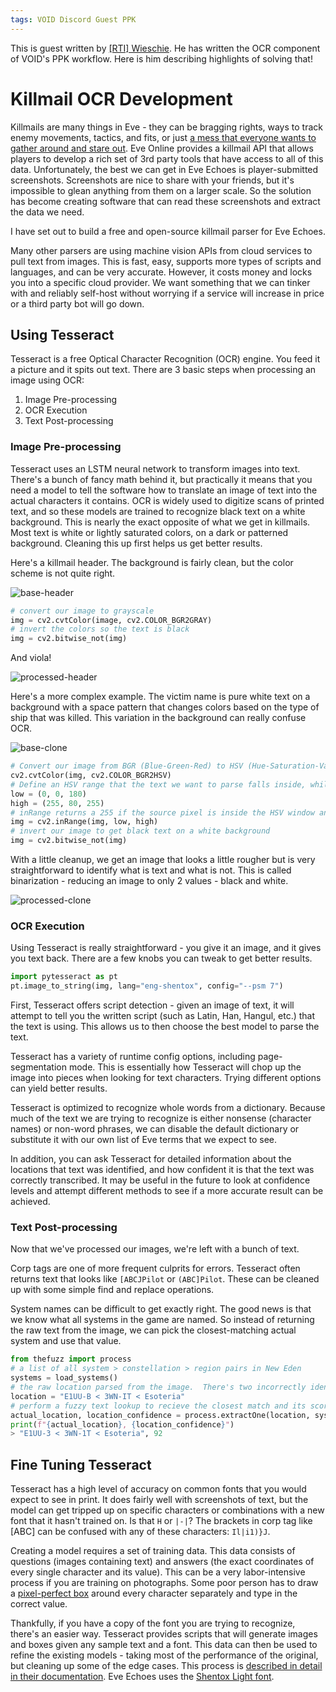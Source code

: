```yaml
---
tags: VOID Discord Guest PPK
---
```


This is guest written by <a href="https://discord.com/users/81774426697248768">[RTI] Wieschie</a>. He has written the OCR component of VOID's PPK workflow.
Here is him describing highlights of solving that!

# Killmail OCR Development

Killmails are many things in Eve - they can be bragging rights, ways to track enemy movements, tactics, and fits, or just [a mess that everyone wants to gather around and stare out](https://zkillboard.com/kill/104468891/). Eve Online provides a killmail API that allows players to develop a rich set of 3rd party tools that have access to all of this data. Unfortunately, the best we can get in Eve Echoes is player-submitted screenshots. Screenshots are nice to share with your friends, but it's impossible to glean anything from them on a larger scale. So the solution has become creating software that can read these screenshots and extract the data we need.

I have set out to build a free and open-source killmail parser for Eve Echoes.

Many other parsers are using machine vision APIs from cloud services to pull text from images. This is fast, easy, supports more types of scripts and languages, and can be very accurate. However, it costs money and locks you into a specific cloud provider. We want something that we can tinker with and reliably self-host without worrying if a service will increase in price or a third party bot will go down.

## Using Tesseract

Tesseract is a free Optical Character Recognition (OCR) engine. You feed it a picture and it spits out text. There are 3 basic steps when processing an image using OCR:

1. Image Pre-processing
2. OCR Execution
3. Text Post-processing

### Image Pre-processing

Tesseract uses an LSTM neural network to transform images into text. There's a bunch of fancy math behind it, but practically it means that you need a model to tell the software how to translate an image of text into the actual characters it contains. OCR is widely used to digitize scans of printed text, and so these models are trained to recognize black text on a white background. This is nearly the exact opposite of what we get in killmails. Most text is white or lightly saturated colors, on a dark or patterned background. Cleaning this up first helps us get better results.

Here's a killmail header. The background is fairly clean, but the color scheme is not quite right.

![base-header](https://i.imgur.com/mbzAuMi.png)

```python
# convert our image to grayscale
img = cv2.cvtColor(image, cv2.COLOR_BGR2GRAY)
# invert the colors so the text is black
img = cv2.bitwise_not(img)
```

And viola!

![processed-header](https://i.imgur.com/MJWg3Ao.png)

Here's a more complex example. The victim name is pure white text on a background with a space pattern that changes colors based on the type of ship that was killed. This variation in the background can really confuse OCR.

![base-clone](https://cdn.discordapp.com/attachments/1028446254864277514/1039974147108904960/image.png)

```python
# Convert our image from BGR (Blue-Green-Red) to HSV (Hue-Saturation-Value) to make this kind of filtering easier.
cv2.cvtColor(img, cv2.COLOR_BGR2HSV)
# Define an HSV range that the text we want to parse falls inside, while the background falls outside
low = (0, 0, 180)
high = (255, 80, 255)
# inRange returns a 255 if the source pixel is inside the HSV window and 0 when outside.  This will result in white text and a black background
img = cv2.inRange(img, low, high)
# invert our image to get black text on a white background
img = cv2.bitwise_not(img)
```

With a little cleanup, we get an image that looks a little rougher but is very straightforward to identify what is text and what is not. This is called binarization - reducing an image to only 2 values - black and white.

![processed-clone](https://cdn.discordapp.com/attachments/1028446254864277514/1039974146744008815/image.png)

### OCR Execution

Using Tesseract is really straightforward - you give it an image, and it gives you text back. There are a few knobs you can tweak to get better results.

```python
import pytesseract as pt
pt.image_to_string(img, lang="eng-shentox", config="--psm 7")
```

First, Tesseract offers script detection - given an image of text, it will attempt to tell you the written script (such as Latin, Han, Hangul, etc.) that the text is using. This allows us to then choose the best model to parse the text.

Tesseract has a variety of runtime config options, including page-segmentation mode. This is essentially how Tesseract will chop up the image into pieces when looking for text characters. Trying different options can yield better results.

Tesseract is optimized to recognize whole words from a dictionary. Because much of the text we are trying to recognize is either nonsense (character names) or non-word phrases, we can disable the default dictionary or substitute it with our own list of Eve terms that we expect to see.

In addition, you can ask Tesseract for detailed information about the locations that text was identified, and how confident it is that the text was correctly transcribed. It may be useful in the future to look at confidence levels and attempt different methods to see if a more accurate result can be achieved.

### Text Post-processing

Now that we've processed our images, we're left with a bunch of text.

Corp tags are one of more frequent culprits for errors. Tesseract often returns text that looks like `[ABCJPilot` or `(ABC]Pilot`. These can be cleaned up with some simple find and replace operations.

System names can be difficult to get exactly right. The good news is that we know what all systems in the game are named. So instead of returning the raw text from the image, we can pick the closest-matching actual system and use that value.

```python
from thefuzz import process
# a list of all system > constellation > region pairs in New Eden
systems = load_systems()
# the raw location parsed from the image.  There's two incorrectly identified characters here
location = "E1UU-B < 3WN-IT < Esoteria"
# perform a fuzzy text lookup to recieve the closest match and its score
actual_location, location_confidence = process.extractOne(location, systems)
print(f"{actual_location}, {location_confidence}")
> "E1UU-3 < 3WN-1T < Esoteria", 92
```

## Fine Tuning Tesseract

Tesseract has a high level of accuracy on common fonts that you would expect to see in print. It does fairly well with screenshots of text, but the model can get tripped up on specific characters or combinations with a new font that it hasn't trained on. Is that `H` or `|-|`? The brackets in corp tag like [ABC] can be confused with any of these characters: `Il|i1)}J`.

Creating a model requires a set of training data. This data consists of questions (images containing text) and answers (the exact coordinates of every single character and its value). This can be a very labor-intensive process if you are training on photographs. Some poor person has to draw a [pixel-perfect box](https://raw.githubusercontent.com/A2K/jTessBoxEditor/master/screenshot.png) around every character separately and type in the correct value.

Thankfully, if you have a copy of the font you are trying to recognize, there's an easier way. Tesseract provides scripts that will generate images and boxes given any sample text and a font. This data can then be used to refine the existing models - taking most of the performance of the original, but cleaning up some of the edge cases. This process is [described in detail in their documentation](https://tesseract-ocr.github.io/tessdoc/tess4/TrainingTesseract-4.00.html#creating-training-data). Eve Echoes uses the [Shentox Light font](https://emtype.net/fonts/shentox).
